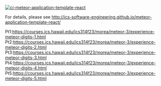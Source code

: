 [![ci-meteor-application-template-react](https://github.com/ics-software-engineering/meteor-application-template-react/actions/workflows/ci.yml/badge.svg)](https://github.com/ics-software-engineering/meteor-application-template-react/actions/workflows/ci.yml)

For details, please see http://ics-software-engineering.github.io/meteor-application-template-react/

Pt1:https://courses.ics.hawaii.edu/ics314f23/morea/meteor-3/experience-meteor-digits-1.html 
Pt2:https://courses.ics.hawaii.edu/ics314f23/morea/meteor-3/experience-meteor-digits-2.html  
Pt3:https://courses.ics.hawaii.edu/ics314f23/morea/meteor-3/experience-meteor-digits-3.html
Pt4:https://courses.ics.hawaii.edu/ics314f23/morea/meteor-3/experience-meteor-digits-4.html
Pt5:https://courses.ics.hawaii.edu/ics314f23/morea/meteor-3/experience-meteor-digits-5.html
